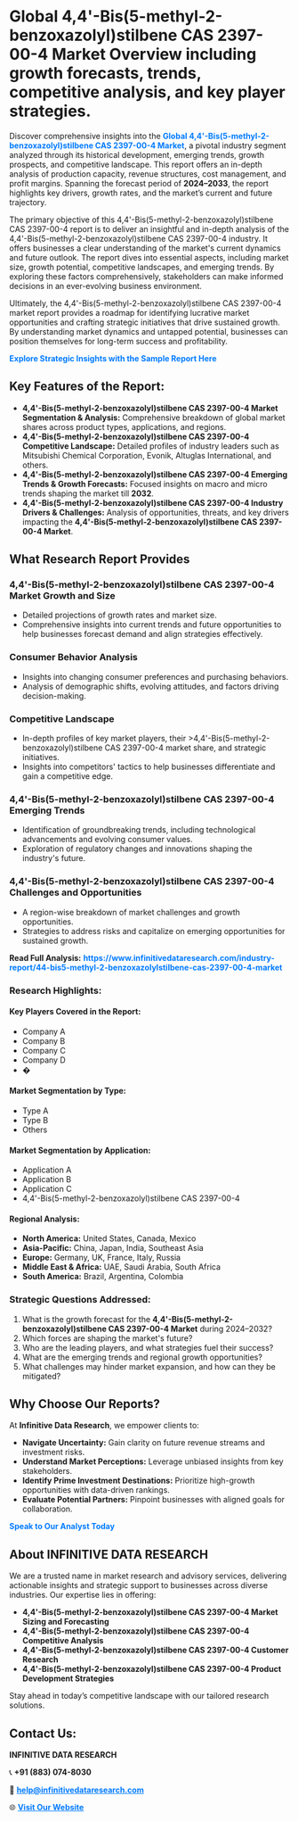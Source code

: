 <h1>Global 4,4'-Bis(5-methyl-2-benzoxazolyl)stilbene CAS 2397-00-4 Market Overview including growth forecasts, trends, competitive analysis, and key player strategies.</h1>
<p>
Discover comprehensive insights into the 
<a href="https://www.infinitivedataresearch.com/industry-report/44-bis5-methyl-2-benzoxazolylstilbene-cas-2397-00-4-market" rel="dofollow" style="color: #007BFF; text-decoration: none;"><strong>Global 4,4'-Bis(5-methyl-2-benzoxazolyl)stilbene CAS 2397-00-4 Market</strong></a>, a pivotal industry segment analyzed through its historical development, emerging trends, growth prospects, and competitive landscape. This report offers an in-depth analysis of production capacity, revenue structures, cost management, and profit margins. Spanning the forecast period of <strong>2024–2033</strong>, the report highlights key drivers, growth rates, and the market’s current and future trajectory.
</p>
<p>
The primary objective of this 4,4'-Bis(5-methyl-2-benzoxazolyl)stilbene CAS 2397-00-4 report is to deliver an insightful and in-depth analysis of the 4,4'-Bis(5-methyl-2-benzoxazolyl)stilbene CAS 2397-00-4 industry. It offers businesses a clear understanding of the market's current dynamics and future outlook. The report dives into essential aspects, including market size, growth potential, competitive landscapes, and emerging trends. By exploring these factors comprehensively, stakeholders can make informed decisions in an ever-evolving business environment.
</p>
<p>
Ultimately, the 4,4'-Bis(5-methyl-2-benzoxazolyl)stilbene CAS 2397-00-4 market report provides a roadmap for identifying lucrative market opportunities and crafting strategic initiatives that drive sustained growth. By understanding market dynamics and untapped potential, businesses can position themselves for long-term success and profitability.
</p>
<p>
<a href="https://www.infinitivedataresearch.com/request-sample/reportId=102879" style="color: #007BFF; text-decoration: none;"><strong>Explore Strategic Insights with the Sample Report Here</strong></a>
</p>

<h2>Key Features of the Report:</h2>
<ul>
<li><strong>4,4'-Bis(5-methyl-2-benzoxazolyl)stilbene CAS 2397-00-4 Market Segmentation & Analysis:</strong> Comprehensive breakdown of global market shares across product types, applications, and regions.</li>
<li><strong>4,4'-Bis(5-methyl-2-benzoxazolyl)stilbene CAS 2397-00-4 Competitive Landscape:</strong> Detailed profiles of industry leaders such as Mitsubishi Chemical Corporation, Evonik, Altuglas International, and others.</li>
<li><strong>4,4'-Bis(5-methyl-2-benzoxazolyl)stilbene CAS 2397-00-4 Emerging Trends & Growth Forecasts:</strong> Focused insights on macro and micro trends shaping the market till <strong>2032</strong>.</li>
<li><strong>4,4'-Bis(5-methyl-2-benzoxazolyl)stilbene CAS 2397-00-4 Industry Drivers & Challenges:</strong> Analysis of opportunities, threats, and key drivers impacting the <strong>4,4'-Bis(5-methyl-2-benzoxazolyl)stilbene CAS 2397-00-4 Market</strong>.</li>
</ul>

<h2>What Research Report Provides</h2>
<h3>4,4'-Bis(5-methyl-2-benzoxazolyl)stilbene CAS 2397-00-4 Market Growth and Size</h3>
<ul>
<li>Detailed projections of growth rates and market size.</li>
<li>Comprehensive insights into current trends and future opportunities to help businesses forecast demand and align strategies effectively.</li>
</ul>

<h3>Consumer Behavior Analysis</h3>
<ul>
<li>Insights into changing consumer preferences and purchasing behaviors.</li>
<li>Analysis of demographic shifts, evolving attitudes, and factors driving decision-making.</li>
</ul>

<h3>Competitive Landscape</h3>
<ul>
<li>In-depth profiles of key market players, their >4,4'-Bis(5-methyl-2-benzoxazolyl)stilbene CAS 2397-00-4 market share, and strategic initiatives.</li>
<li>Insights into competitors' tactics to help businesses differentiate and gain a competitive edge.</li>
</ul>

<h3>4,4'-Bis(5-methyl-2-benzoxazolyl)stilbene CAS 2397-00-4 Emerging Trends</h3>
<ul>
<li>Identification of groundbreaking trends, including technological advancements and evolving consumer values.</li>
<li>Exploration of regulatory changes and innovations shaping the industry's future.</li>
</ul>

<h3>4,4'-Bis(5-methyl-2-benzoxazolyl)stilbene CAS 2397-00-4 Challenges and Opportunities</h3>
<ul>
<li>A region-wise breakdown of market challenges and growth opportunities.</li>
<li>Strategies to address risks and capitalize on emerging opportunities for sustained growth.</li>
</ul>
<p><strong>Read Full Analysis:</strong> <a href="https://www.infinitivedataresearch.com/industry-report/44-bis5-methyl-2-benzoxazolylstilbene-cas-2397-00-4-market" rel="dofollow" style="color: #007BFF; text-decoration: none;"><strong>https://www.infinitivedataresearch.com/industry-report/44-bis5-methyl-2-benzoxazolylstilbene-cas-2397-00-4-market</strong></a></p>
<h3>Research Highlights:</h3>
<h4>Key Players Covered in the Report:</h4>
<ul><li>Company A</li><li>Company B</li><li>Company C</li><li>Company D</li><li>�</li></ul>
<h4>Market Segmentation by Type:</h4>
<ul><li>Type A</li><li>Type B</li><li>Others</li></ul>
<h4>Market Segmentation by Application:</h4>
<ul><li>Application A</li><li>Application B</li><li>Application C</li><li>4,4&#039;-Bis(5-methyl-2-benzoxazolyl)stilbene CAS 2397-00-4</li></ul>

<h4>Regional Analysis:</h4>
<ul>
<li><strong>North America:</strong> United States, Canada, Mexico</li>
<li><strong>Asia-Pacific:</strong> China, Japan, India, Southeast Asia</li>
<li><strong>Europe:</strong> Germany, UK, France, Italy, Russia</li>
<li><strong>Middle East & Africa:</strong> UAE, Saudi Arabia, South Africa</li>
<li><strong>South America:</strong> Brazil, Argentina, Colombia</li>
</ul>

<h3>Strategic Questions Addressed:</h3>
<ol>
<li>What is the growth forecast for the <strong>4,4'-Bis(5-methyl-2-benzoxazolyl)stilbene CAS 2397-00-4 Market</strong> during 2024–2032?</li>
<li>Which forces are shaping the market's future?</li>
<li>Who are the leading players, and what strategies fuel their success?</li>
<li>What are the emerging trends and regional growth opportunities?</li>
<li>What challenges may hinder market expansion, and how can they be mitigated?</li>
</ol>

<h2>Why Choose Our Reports?</h2>
<p>At <strong>Infinitive Data Research</strong>, we empower clients to:</p>
<ul>
<li><strong>Navigate Uncertainty:</strong> Gain clarity on future revenue streams and investment risks.</li>
<li><strong>Understand Market Perceptions:</strong> Leverage unbiased insights from key stakeholders.</li>
<li><strong>Identify Prime Investment Destinations:</strong> Prioritize high-growth opportunities with data-driven rankings.</li>
<li><strong>Evaluate Potential Partners:</strong> Pinpoint businesses with aligned goals for collaboration.</li>
</ul>
<p><a href="https://www.infinitivedataresearch.com/industry-report/44-bis5-methyl-2-benzoxazolylstilbene-cas-2397-00-4-market" rel="dofollow" style="color: #007BFF; text-decoration: none;"><strong>Speak to Our Analyst Today</strong></a></p>

<h2>About INFINITIVE DATA RESEARCH</h2>
<p>We are a trusted name in market research and advisory services, delivering actionable insights and strategic support to businesses across diverse industries. Our expertise lies in offering:</p>
<ul>
<li><strong>4,4'-Bis(5-methyl-2-benzoxazolyl)stilbene CAS 2397-00-4 Market Sizing and Forecasting</strong></li>
<li><strong>4,4'-Bis(5-methyl-2-benzoxazolyl)stilbene CAS 2397-00-4 Competitive Analysis</strong></li>
<li><strong>4,4'-Bis(5-methyl-2-benzoxazolyl)stilbene CAS 2397-00-4 Customer Research</strong></li>
<li><strong>4,4'-Bis(5-methyl-2-benzoxazolyl)stilbene CAS 2397-00-4 Product Development Strategies</strong></li>
</ul>
<p>Stay ahead in today’s competitive landscape with our tailored research solutions.</p>

<h2>Contact Us:</h2>
<p><strong>INFINITIVE DATA RESEARCH</strong></p>
<p>📞 <strong>+91 (883) 074-8030</strong></p>
<p>📧 <strong><a href="mailto:help@infinitivedataresearch.com" style="color: #007BFF;">help@infinitivedataresearch.com</a></strong></p>
<p>🌐 <strong><a href="https://www.infinitivedataresearch.com" rel="dofollow" style="color: #007BFF;">Visit Our Website</a></strong></p>